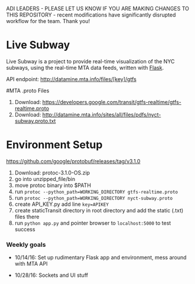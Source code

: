 ADI LEADERS - PLEASE LET US KNOW IF YOU ARE MAKING CHANGES TO THIS REPOSITORY - recent modifications have significantly disrupted workflow for the team. Thank you!

# Live Subway

Live Subway is a project to provide real-time visualization of the NYC subways, using the real-time MTA data feeds, written with [Flask](flask.pocoo.org).

API endpoint: http://datamine.mta.info/files/[key]/gtfs


#MTA .proto Files
1. Download: https://developers.google.com/transit/gtfs-realtime/gtfs-realtime.proto
2. Download: http://datamine.mta.info/sites/all/files/pdfs/nyct-subway.proto.txt

# Environment Setup
https://github.com/google/protobuf/releases/tag/v3.1.0  
1. Download: protoc-3.1.0-OS.zip   
2. go into unzipped_file/bin  
3. move protoc binary into $PATH  
4. run `protoc --python_path=WORKING_DIRECTORY gtfs-realtime.proto`  
5. run `protoc --python_path=WORKING_DIRECTORY nyct-subway.proto`  
6. create API_KEY.py add line `key=APIKEY`  
7. create staticTransit directory in root directory and add the static (.txt) files there  
8. run `python app.py` and pointer browser to  `localhost:5000` to test success  



### Weekly goals
- 10/14/16: Set up rudimentary Flask app and environment, mess around with MTA API

- 10/28/16: Sockets and UI stuff
